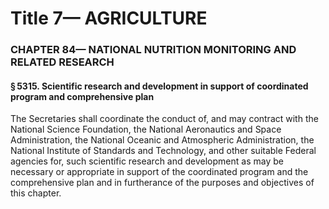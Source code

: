 
# Title 7— AGRICULTURE
### CHAPTER 84— NATIONAL NUTRITION MONITORING AND RELATED RESEARCH
#### § 5315. Scientific research and development in support of coordinated program and comprehensive plan

The Secretaries shall coordinate the conduct of, and may contract with the National Science Foundation, the National Aeronautics and Space Administration, the National Oceanic and Atmospheric Administration, the National Institute of Standards and Technology, and other suitable Federal agencies for, such scientific research and development as may be necessary or appropriate in support of the coordinated program and the comprehensive plan and in furtherance of the purposes and objectives of this chapter.

